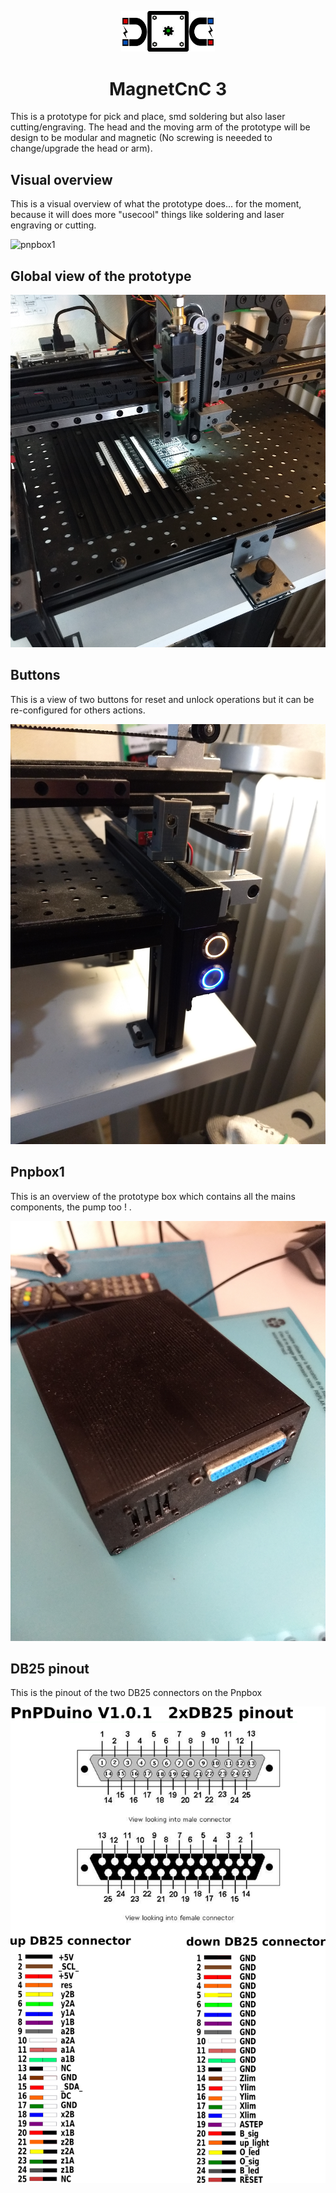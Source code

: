 
<p align="center">
 <img width="150" src="/images/magnetCnC_.png" alt="MagnetCnC 3 logo">
</p>
<h1 align="center">MagnetCnC 3</h1>

This is a prototype for pick and place, smd soldering but also laser cutting/engraving.
The head and the moving arm of the prototype will be design to be modular and magnetic (No screwing is neeeded to change/upgrade the head or arm).


## Visual overview
This is a visual overview of what the prototype does... for the moment, because it will does more "usecool" things like soldering and laser engraving or cutting.

![pnpbox1](images/visual_overview.gif)

## Global view of the prototype

![](images/global_view.jpg)

## Buttons
This is a view of two buttons for reset and unlock operations but it can be re-configured for others actions.

![](images/buttons.jpg)

## Pnpbox1 
This is an overview of the prototype box which contains all the mains components, the pump too ! .

![](images/pnpbox1.jpg)

## DB25 pinout
This is the pinout of the two DB25 connectors on the Pnpbox
<p align="center">
  <img width="750" src="/images/DB25_pinout.png" alt="DB25 pinout">
</p>


